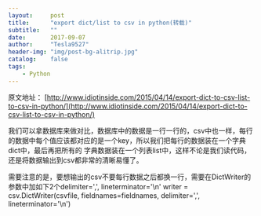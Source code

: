 ```yaml
---
layout:     post
title:      "export dict/list to csv in python(转载)"
subtitle:   ""
date:       2017-09-07
author:     "Tesla9527"
header-img: "img/post-bg-alitrip.jpg"
catalog:    false
tags:
    - Python
---
```


原文地址：
[http://www.idiotinside.com/2015/04/14/export-dict-to-csv-list-to-csv-in-python/](http://www.idiotinside.com/2015/04/14/export-dict-to-csv-list-to-csv-in-python/)

我们可以拿数据库来做对比，数据库中的数据是一行一行的，csv中也一样，每行的数据中每个值应该都对应的是一个key，所以我们把每行的数据装在一个字典dict中，最后再把所有的
字典数据装在一个列表list中，这样不论是我们读代码，还是将数据输出到csv都非常的清晰易懂了。

需要注意的是，要想输出的csv不要每行数据之后都换一行，需要在DictWriter的参数中加如下2个delimiter=',', lineterminator='\n'
writer = csv.DictWriter(csvfile, fieldnames=fieldnames, delimiter=',', lineterminator='\n')

